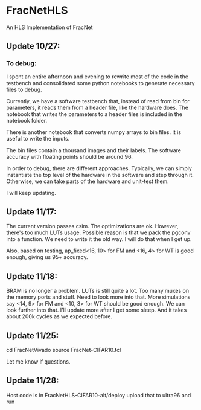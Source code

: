 # FracNetHLS
An HLS Implementation of FracNet

## Update 10/27:
### To debug:

I spent an entire afternoon and evening to rewrite most of the code in the testbench and consolidated some python notebooks to generate necessary files to debug. 

Currently, we have a software testbench that, instead of read from bin for parameters, it reads them from a header file, like the hardware does. The notebook that writes the parameters to a header files is included in the notebook folder.

There is another notebook that converts numpy arrays to bin files. It is useful to write the inputs. 

The bin files contain a thousand images and their labels. The software accuracy with floating points should be around 96. 

In order to debug, there are different approaches. Typically, we can simply instantiate the top level of the hardware in the software and step through it. Otherwise, we can take parts of the hardware and unit-test them. 

I will keep updating. 

## Update 11/17:

The current version passes csim. The optimizations are ok. However, there's too much LUTs usage.
Possible reason is that we pack the pgconv into a function. We need to write it the old way.
I will do that when I get up. 

Also, based on testing, ap_fixed<16, 10> for FM and <16, 4> for WT is good enough, giving us 95+ accuracy. 

## Update 11/18:

BRAM is no longer a problem. LUTs is still quite a lot. Too many muxes on the memory ports and stuff. Need to look more into that. 
More simulations say <14, 9> for FM and <10, 3> for WT should be good enough. We can look further into that.
I'll update more after I get some sleep. 
And it takes about 200k cycles as we expected before. 

## Update 11/25:

cd FracNetVivado
source FracNet-CIFAR10.tcl

Let me know if questions.

## Update 11/28:

Host code is in FracNetHLS-CIFAR10-alt/deploy
upload that to ultra96 and run